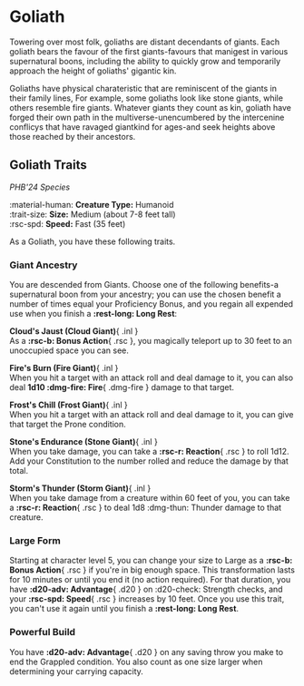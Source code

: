 # Goliath

Towering over most folk, goliaths are distant decendants of giants. Each goliath bears the favour of the first giants-favours that manigest in various supernatural boons, including the ability to quickly grow and temporarily approach the height of goliaths' gigantic kin.

Goliaths have physical charateristic that are reminiscent of the giants in their family lines, For example, some goliaths look like stone giants, while others resemble fire giants. Whatever giants they count as kin, goliath have forged their own path in the multiverse-unencumbered by the intercenine conflicys that have ravaged giantkind for ages-and seek heights above those reached by their ancestors.

## Goliath Traits

*PHB'24 Species*

:material-human: **Creature Type:** Humanoid  
:trait-size: **Size:** Medium (about 7-8 feet tall)  
:rsc-spd: **Speed:** Fast (35 feet)

As a Goliath, you have these following traits. 

### Giant Ancestry

You are descended from Giants. Choose one of the following benefits-a supernatural boon from your ancestry; you can use the chosen benefit a number of times equal your Proficiency Bonus, and you regain all expended use when you finish a **:rest-long: Long Rest**:

**Cloud's Jaust (Cloud Giant)**{ .inl }  
As a **:rsc-b: Bonus Action**{ .rsc }, you magically teleport up to 30 feet to an unoccupied space you can see.

**Fire's Burn (Fire Giant)**{ .inl }  
When you hit a target with an attack roll and deal damage to it, you can also deal **1d10 :dmg-fire: Fire**{ .dmg-fire } damage to that target.

**Frost's Chill (Frost Giant)**{ .inl }  
When you hit a target with an attack roll and deal damage to it, you can give that target the Prone condition.

**Stone's Endurance (Stone Giant)**{ .inl }  
When you take damage, you can take a **:rsc-r: Reaction**{ .rsc } to roll 1d12. Add your Constitution to the number rolled and reduce the damage by that total.

**Storm's Thunder (Storm Giant)**{ .inl }  
When you take damage from a creature within 60 feet of you, you can take a **:rsc-r: Reaction**{ .rsc } to deal 1d8 :dmg-thun: Thunder damage to that creature.

### Large Form

Starting at character level 5, you can change your size to Large as a **:rsc-b: Bonus Action**{ .rsc } if you're in big enough space. This transformation lasts for 10 minutes or until you end it (no action required). For that duration, you have **:d20-adv: Advantage**{ .d20 } on :d20-check: Strength checks, and your **:rsc-spd: Speed**{ .rsc } increases by 10 feet. Once you use this trait, you can't use it again until you finish a **:rest-long: Long Rest**.

### Powerful Build

You have **:d20-adv: Advantage**{ .d20 } on any saving throw you make to end the Grappled condition. You also count as one size larger when determining your carrying capacity.